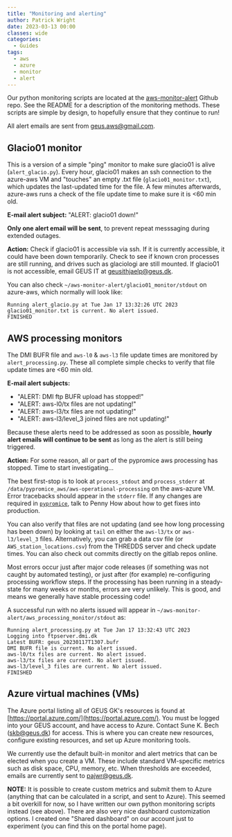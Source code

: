 ```yaml
---
title: "Monitoring and alerting"
author: Patrick Wright
date: 2023-03-13 00:00
classes: wide
categories:
  - Guides
tags: 
  - aws
  - azure
  - monitor
  - alert
---
```


Our python monitoring scripts are located at the [aws-monitor-alert](https://github.com/GEUS-Glaciology-and-Climate/aws-monitor-alert) Github repo. See the README for a description of the monitoring methods. These scripts are simple by design, to hopefully ensure that they continue to run!

All alert emails are sent from geus.aws@gmail.com.

## Glacio01 monitor

This is a version of a simple "ping" monitor to make sure glacio01 is alive (`alert_glacio.py`). Every hour, glacio01 makes an ssh connection to the azure-aws VM and "touches" an empty .txt file (`glacio01_monitor.txt`), which updates the last-updated time for the file. A few minutes afterwards, azure-aws runs a check of the file update time to make sure it is <60 min old.

**E-mail alert subject:** "ALERT: glacio01 down!"

**Only one alert email will be sent**, to prevent repeat messsaging during extended outages.

**Action:** Check if glacio01 is accessible via ssh. If it is currently accessible, it could have been down temporarily. Check to see if known cron processes are still running, and drives such as glaciologi are still mounted. If glacio01 is not accessible, email GEUS IT at geusithjaelp@geus.dk.

You can also check `~/aws-monitor-alert/glacio01_monitor/stdout` on azure-aws, which normally will look like:
```
Running alert_glacio.py at Tue Jan 17 13:32:26 UTC 2023
glacio01_monitor.txt is current. No alert issued.
FINISHED
```

## AWS processing monitors

The DMI BUFR file and `aws-l0` & `aws-l3` file update times are monitored by `alert_processing.py`. These all complete simple checks to verify that file update times are <60 min old.

**E-mail alert subjects:**
- "ALERT: DMI ftp BUFR upload has stopped!"
- "ALERT: aws-l0/tx files are not updating!"
- "ALERT: aws-l3/tx files are not updating!"
- "ALERT: aws-l3/level_3 joined files are not updating!"

Because these alerts need to be addressed as soon as possible, **hourly alert emails will continue to be sent** as long as the alert is still being triggered.

**Action:** For some reason, all or part of the pypromice aws processing has stopped. Time to start investigating...

The best first-stop is to look at `process_stdout` and `process_stderr` at `/data/pypromice_aws/aws-operational-processing` on the aws-azure VM. Error tracebacks should appear in the `stderr` file. If any changes are required in [`pypromice`](https://github.com/GEUS-Glaciology-and-Climate/pypromice), talk to Penny How about how to get fixes into production.

You can also verify that files are not updating (and see how long processing has been down) by looking at `tail` on either the `aws-l3/tx` or `aws-l3/level_3` files. Alternatively, you can grab a data csv file (or `AWS_station_locations.csv`) from the THREDDS server and check update times. You can also check out commits directly on the gitlab repos online.

Most errors occur just after major code releases (if something was not caught by automated testing), or just after (for example) re-configuring processing workflow steps. If the processing has been running in a steady-state for many weeks or months, errors are very unlikely. This is good, and means we generally have stable processing code!

A successful run with no alerts issued will appear in `~/aws-monitor-alert/aws_processing_monitor/stdout` as:

```
Running alert_processing.py at Tue Jan 17 13:32:43 UTC 2023
Logging into ftpserver.dmi.dk
Latest BUFR: geus_20230117T1307.bufr
DMI BUFR file is current. No alert issued.
aws-l0/tx files are current. No alert issued.
aws-l3/tx files are current. No alert issued.
aws-l3/level_3 files are current. No alert issued.
FINISHED
```

## Azure virtual machines (VMs)

The Azure portal listing all of GEUS GK's resources is found at [https://portal.azure.com/](https://portal.azure.com/). You must be logged into your GEUS account, and have access to Azure. Contact Sune K. Bech (skb@geus.dk) for access. This is where you can create new resources, configure existing resources, and set up Azure monitoring tools.

We currently use the default built-in monitor and alert metrics that can be elected when you create a VM. These include standard VM-specific metrics such as disk space, CPU, memory, etc. When thresholds are exceeded, emails are currently sent to pajwr@geus.dk.

**NOTE:** It is possible to create custom metrics and submit them to Azure (anything that can be calculated in a script, and sent to Azure). This seemed a bit overkill for now, so I have written our own python monitoring scripts instead (see above). There are also very nice dashboard customization options. I created one "Shared dashboard" on our account just to experiment (you can find this on the portal home page).

